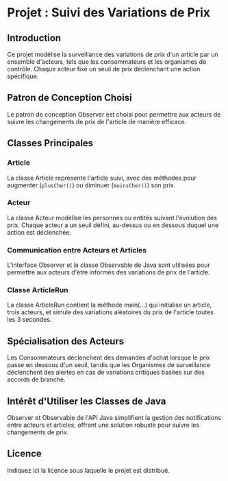 # Projet : Suivi des Variations de Prix

## Introduction

Ce projet modélise la surveillance des variations de prix d'un article par un ensemble d'acteurs, tels que les consommateurs et les organismes de contrôle. Chaque acteur fixe un seuil de prix déclenchant une action spécifique.

## Patron de Conception Choisi

Le patron de conception Observer est choisi pour permettre aux acteurs de suivre les changements de prix de l'article de manière efficace.

## Classes Principales

### Article

La classe Article représente l'article suivi, avec des méthodes pour augmenter (`plusCher()`) ou diminuer (`moinsCher()`) son prix.

### Acteur

La classe Acteur modélise les personnes ou entités suivant l'évolution des prix. Chaque acteur a un seuil défini, au-dessus ou en dessous duquel une action est déclenchée.

### Communication entre Acteurs et Articles

L'interface Observer et la classe Observable de Java sont utilisées pour permettre aux acteurs d'être informés des variations de prix de l'article.

### Classe ArticleRun

La classe ArticleRun contient la méthode main(...) qui initialise un article, trois acteurs, et simule des variations aléatoires du prix de l'article toutes les 3 secondes.

## Spécialisation des Acteurs

Les Consommateurs déclenchent des demandes d'achat lorsque le prix passe en dessous d'un seuil, tandis que les Organismes de surveillance déclenchent des alertes en cas de variations critiques basées sur des accords de branche.

## Intérêt d'Utiliser les Classes de Java

Observer et Observable de l'API Java simplifient la gestion des notifications entre acteurs et articles, offrant une solution robuste pour suivre les changements de prix.

## Licence

Indiquez ici la licence sous laquelle le projet est distribué.
